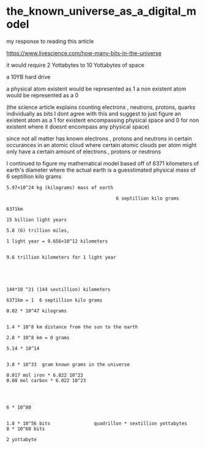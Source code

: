 # the_known_universe_as_a_digital_model

my response to reading this article

https://www.livescience.com/how-many-bits-in-the-universe

it would require 2 Yottabytes to 10 Yottabytes of space

a 10YB hard drive

a physical atom existent would be represented as 1 a non existent atom would be represented as a 0

(the science article explains counting electrons , neutrons, protons, quarks individually as bits I dont agree with this and suggest to just figure an existent atom as a 1 for existent encompassing physical space and 0 for non existent where it doesnt encompass any physical space)

since not all matter has known electrons , protons and neutrons in certain occurances in an atomic cloud where certain atomic clouds per atom might only have a certain amount of electrons , protons or neutrons 

I continued to figure my mathematical model based off of 6371 kilometers of earth's diameter
where the actual earth is a guesstimated physical mass of 6 septillion kilo grams


```
5.97×10^24 kg (kilograms) mass of earth

										6 septillion kilo grams

6371km 

15 billion light years

5.8 (6) trillion miles, 

1 light year = 9.656×10^12 kilometers


9.6 trillion kilometers for 1 light year 





144*10 ^21 (144 sextillion) kilometers

6371km = 1  6 septillion kilo grams

0.02 * 10^47 kilograms


1.4 * 10^8 km distance from the sun to the earth

2.8 * 10^8 km = 0 grams

5.14 * 10^14


3.8 * 10^33  gram known grams in the universe

0.017 mol iron * 6.022 10^23
0.08 mol carbon * 6.022 10^23




6 * 10^80


1.8 * 10^56 bits                quadrillon * sextillion yottabytes
8 * 10^60 bits

2 yottabyte
```
